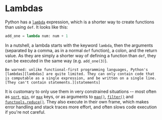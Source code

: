 # Lambdas

Python has a [`lambda`][lambdas] expression, which is a shorter way to create functions than using `def`. It looks like this:

```python
add_one = lambda num: num + 1
```

In a nutshell, a lambda starts with the keyword `lambda`, then the arguments (separated by a comma, as in a normal `def` function), a colon, and the return value. As they are simply a shorter way of defining a function than `def`, they can be executed in the same way (e.g. `add_one(3)`).

```exercism/caution
Be warned: unlike functional-first programming languages, Python's [lambdas][lambdas] are quite limited. They can only contain code that is computable as a single expression, and be written on a single line. [They can't contain statements.][statements]
```

It is customary to only use them in very constrained situations -- most often as [`sort`][sort], [`min`][min], or [`max`][max] keys, or as arguments to [`map()`][map], [`filter()`][filter] and [`functools.reduce()`][reduce]. They also execute in their own frame, which makes error handling and stack traces more effort, and often slows code execution if you're not careful.

[lambdas]: https://docs.python.org/3/howto/functional.html?highlight=lambda%20expression#small-functions-and-the-lambda-expression
[statements]: https://docs.python.org/3/faq/design.html#why-can-t-lambda-expressions-contain-statements
[sort]: https://realpython.com/python-sort/
[min]: https://docs.python.org/3/library/functions.html#min
[max]: https://docs.python.org/3/library/functions.html#max
[map]: https://realpython.com/python-map-function/
[filter]: https://realpython.com/python-filter-function/
[reduce]: https://realpython.com/python-reduce-function/